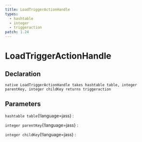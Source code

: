 ```yaml
---
title: LoadTriggerActionHandle
types:
  - hashtable
  - integer
  - triggeraction
patch: 1.24
---
```


# LoadTriggerActionHandle

## Declaration

```jass
native LoadTriggerActionHandle takes hashtable table, integer parentKey, integer childKey returns triggeraction
```

## Parameters
`hashtable table`{!language=jass}
: 

`integer parentKey`{!language=jass}
: 

`integer childKey`{!language=jass}
: 
